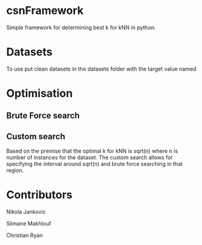 # csnFramework

Simple framework for determining best k for kNN in python.

# Datasets

To use put clean datasets in the datasets folder with the target value named

# Optimisation

## Brute Force search

## Custom search

Based on the premise that the optimal k for kNN is sqrt(n) where n is number of instances for the dataset. The custom search allows for specifying the interval around sqrt(n) and brute force searching in that region.

# Contributors

Nikola Jankovic

Slimane Makhlouf

Christian Ryan
